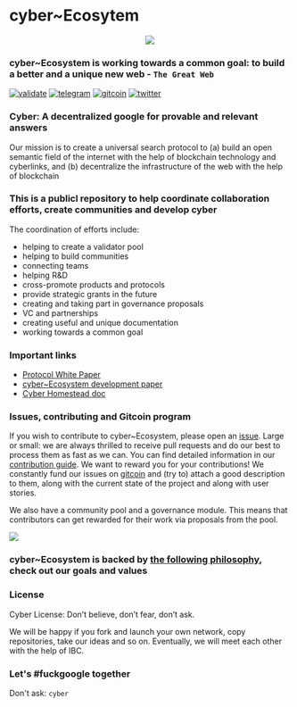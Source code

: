 # cyber~Ecosytem 
 
 <p align="center">
  <img src="https://i.postimg.cc/NM2Qsvw5/graph.png" />
</p>

### cyber~Ecosystem is working towards a common goal: to build a better and a unique new web - `The Great Web`
[![validate](https://img.shields.io/badge/Chain-Euler--4-success.svg?style=flat-square)](https://github.com/cybercongress/cyberd/blob/master/docs/run_validator.md)
[![telegram](https://img.shields.io/badge/Join%20Us%20On-Telegram-2599D2.svg?style=flat-square)](https://t.me/fuckgoogle)
[![gitcoin](https://img.shields.io/badge/Join%20Us%20On-Gitcoin-2599D2.svg?style=flat-square)](https://t.me/fuckgoogle)
[![twitter](https://img.shields.io/twitter/follow/cyber_devs?label=Follow)](https://twitter.com/@cyber_devs)

### Cyber: A decentralized google for provable and relevant answers
Our mission is to create a universal search protocol to (a) build an open semantic field of the internet with the help of blockchain technology and cyberlinks, and (b) decentralize the infrastructure of the web with the help of blockchain

### This is a publicl repository to help coordinate collaboration efforts, create communities and develop cyber
The coordination of efforts include: 
- helping to create a validator pool
- helping to build communities
- connecting teams
- helping R&D 
- cross-promote products and protocols 
- provide strategic grants in the future
- creating and taking part in governance proposals
- VC and partnerships
- creating useful and unique documentation
- working towards a common goal

### Important links
- [Protocol White Paper](https://ipfs.io/ipfs/QmQ1Vong13MDNxixDyUdjniqqEj8sjuNEBYMyhQU4gQgq3)
- [cyber~Ecosystem development paper](https://github.com/cybercongress/congress/blob/master/ecosystem/cyber~Ecosystem%20development%20paper.md)
- [Cyber Homestead doc](https://github.com/cybercongress/congress/blob/master/ecosystem/Cyber%20Homestead%20doc.md)

### Issues, contributing and Gitcoin program
If you wish to contribute to cyber~Ecosystem, please open an [issue](https://github.com/cybercongress/congress/issues).
Large or small: we are always thrilled to receive pull requests and do our best to process them as fast as we can. You can find detailed information in our [contribution guide](https://github.com/cybercongress/congress/blob/12b3fd490276f06ec66d4b82ea346889ecec2179/.github/CONTRIBUTING.md).
We want to reward you for your contributions! We constantly fund our issues on [gitcoin](https://gitcoin.co/profile/cybercongress) and (try to) attach a good description to them, along with the current state of the project and along with user stories. 

We also have a community pool and a governance module. This means that contributors can get rewarded for their work via proposals from the pool.

<a href="https://gitcoin.co/explorer?q=cyberd">
 <img src="https://gitcoin.co/funding/embed?repo=https://github.com/cybercongress/cyberd">
</a>

### cyber~Ecosystem is backed by [the following philosophy](https://github.com/cybercongress/congress), check out our goals and values

### License
Cyber License: Don’t believe, don’t fear, don’t ask.

We will be happy if you fork and launch your own network, copy repositories, take our ideas and so on. Eventually, we will meet each other with the help of IBC.

### Let's #fuckgoogle together
Don't ask: `cyber`
